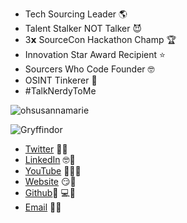 - Tech Sourcing Leader 🌎 
- Talent Stalker NOT Talker 😈 
- 3𝘅 SourceCon Hackathon Champ 🏆 
- Innovation Star Award Recipient ⭐️
- Sourcers Who Code Founder 🤓 
- OSINT Tinkerer 🔎 
- #TalkNerdyToMe

![ohsusannamarie](https://user-images.githubusercontent.com/6549328/127587263-85056455-3efb-4f97-8d7e-027979e47099.gif)

![Gryffindor](https://user-images.githubusercontent.com/6549328/127587300-a5f92c21-5103-49aa-9d2b-31f922f5c61a.png)

- [Twitter](https://twitter.com/ohsusannamarie) 🐤🔗
- [LinkedIn](https://linkedin.com/in/ohsusannamarie) 🤓🔗
- [YouTube](youtube.com/c/sourcingfyi) 👩‍🏫🔗
- [Website](https://ohsusannamarie.com/) 😏🔗
- [Github](https://github.com/ohsusannamarie)👩‍ 💻🔗
- [Email](me@ohsusannamarie.com) 💌🔗
